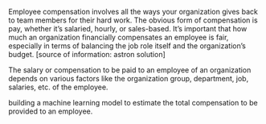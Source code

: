 Employee compensation involves all the ways your organization gives back to team members for their hard work. The obvious form of compensation is pay, whether it’s salaried, hourly, or sales-based. It’s important that how much an organization financially compensates an employee is fair, especially in terms of balancing the job role itself and the organization’s budget. [source of information: astron solution]

 

The salary or compensation to be paid to an employee of an organization depends on various factors like the organization group, department, job, salaries, etc. of the employee.


 building a machine learning model to estimate the total compensation to be provided to an employee.

 
